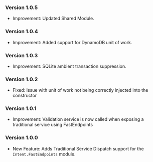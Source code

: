 ### Version 1.0.5

- Improvement: Updated Shared Module.

### Version 1.0.4

- Improvement: Added support for DynamoDB unit of work.

### Version 1.0.3

- Improvement: SQLite ambient transaction suppression.

### Version 1.0.2

- Fixed: Issue with unit of work not being correctly injected into the constructor

### Version 1.0.1

- Improvement: Validation service is now called when exposing a traditional service using FastEndpoints

### Version 1.0.0

- New Feature: Adds Traditional Service Dispatch support for the `Intent.FastEndpoints` module.